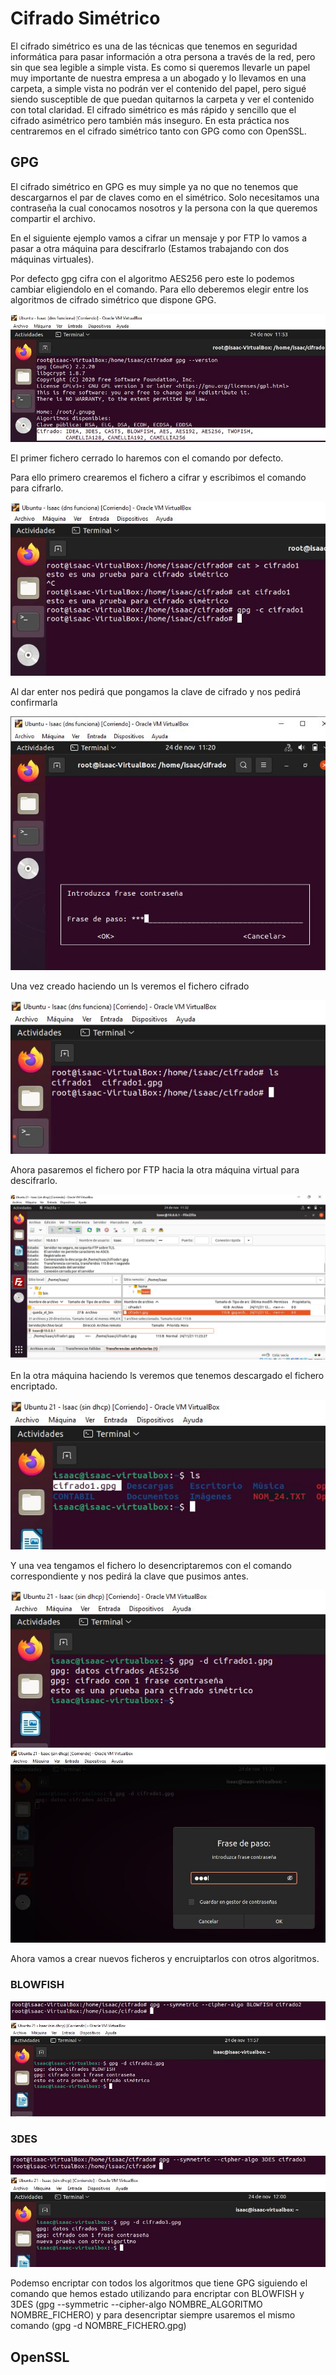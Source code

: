 # Cifrado Simétrico
El cifrado simétrico es una de las técnicas que tenemos en seguridad informática para pasar información  a otra persona a través de la red, pero  sin que sea legible a simple vista.
Es como si queremos llevarle un papel muy importante de nuestra empresa a un abogado y lo llevamos en una carpeta, a simple vista no podrán ver el contenido del papel, pero sigué siendo susceptible de que puedan quitarnos la carpeta y ver el contenido con total claridad.
El cifrado simétrico es más rápido y sencillo que el cifrado asimétrico pero también más inseguro. En esta práctica nos centraremos en el cifrado simétrico tanto con GPG como con OpenSSL.

## GPG
El cifrado simétrico en GPG es muy simple ya no que no tenemos que descargarnos el par de claves como en el simétrico. Solo necesitamos una contraseña la cual conocamos nosotros y la persona con la que queremos compartir el archivo.

En el siguiente ejemplo vamos a cifrar un mensaje y por FTP lo vamos a pasar a otra máquina para descifrarlo (Estamos trabajando con dos máquinas virtuales).

Por defecto gpg cifra con el algoritmo AES256 pero este lo podemos cambiar eligiendolo en el comando. Para ello deberemos elegir entre los algoritmos de cifrado simétrico que dispone GPG.

![Algoritmos](https://github.com/isaacperezb/Cifrado-Sim-trico/blob/main/GPG/11.JPG)

El primer fichero cerrado lo haremos con el comando por defecto.

Para ello primero crearemos el fichero a cifrar y escribimos el comando para cifrarlo.

![fichero a cifrar](https://github.com/isaacperezb/Cifrado-Sim-trico/blob/main/GPG/1.JPG)

Al dar enter nos pedirá que pongamos la clave de cifrado y nos pedirá confirmarla

![contraseña cifrado](https://github.com/isaacperezb/Cifrado-Sim-trico/blob/main/GPG/2.JPG)

Una vez creado haciendo un ls veremos el fichero cifrado

![fichero cifrado](https://github.com/isaacperezb/Cifrado-Sim-trico/blob/main/GPG/4.JPG)

Ahora pasaremos el fichero por FTP hacia la otra máquina virtual para descifrarlo.

![FTP](https://github.com/isaacperezb/Cifrado-Sim-trico/blob/main/GPG/6.JPG)

En la otra máquina haciendo ls veremos que tenemos descargado el fichero encriptado.

![ficharo en la otra máquina](https://github.com/isaacperezb/Cifrado-Sim-trico/blob/main/GPG/7.JPG)

Y una vea tengamos el fichero lo desencriptaremos con el comando correspondiente y nos pedirá la clave que pusimos antes.

![Descifrado](https://github.com/isaacperezb/Cifrado-Sim-trico/blob/main/GPG/8.JPG)
![contraseña descifrado](https://github.com/isaacperezb/Cifrado-Sim-trico/blob/main/GPG/9.JPG)

Ahora vamos a crear nuevos ficheros y encruiptarlos con otros algoritmos.
### BLOWFISH
![BLOWFISH](https://github.com/isaacperezb/Cifrado-Sim-trico/blob/main/GPG/12.JPG) 
![descifrado blowfish](https://github.com/isaacperezb/Cifrado-Sim-trico/blob/main/GPG/14.JPG)

### 3DES

![3DES](https://github.com/isaacperezb/Cifrado-Sim-trico/blob/main/GPG/15.JPG)
![3DES desenciptado](https://github.com/isaacperezb/Cifrado-Sim-trico/blob/main/GPG/17.JPG)

Podemso encriptar con todos los algoritmos que tiene GPG siguiendo el comando que hemos estado utilizando para encriptar con BLOWFISH y 3DES (gpg --symmetric --cipher-algo NOMBRE_ALGORITMO NOMBRE_FICHERO) y para desencriptar siempre usaremos el mismo comando (gpg -d NOMBRE_FICHERO.gpg)

## OpenSSL
